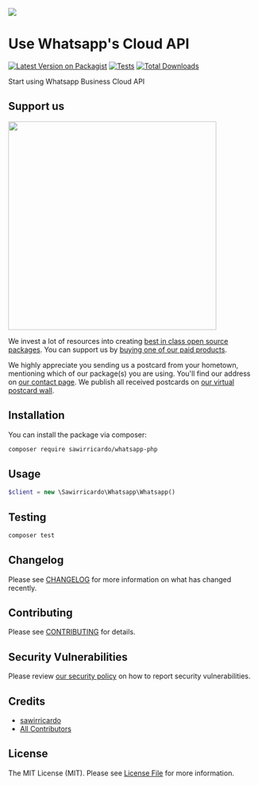 [<img src="https://github-ads.s3.eu-central-1.amazonaws.com/support-ukraine.svg?t=1" />](https://supportukrainenow.org)

# Use Whatsapp's Cloud API

[![Latest Version on Packagist](https://img.shields.io/packagist/v/sawirricardo/whatsapp-php.svg?style=flat-square)](https://packagist.org/packages/sawirricardo/whatsapp-php)
[![Tests](https://github.com/sawirricardo/whatsapp-php/actions/workflows/run-tests.yml/badge.svg?branch=main)](https://github.com/sawirricardo/whatsapp-php/actions/workflows/run-tests.yml)
[![Total Downloads](https://img.shields.io/packagist/dt/sawirricardo/whatsapp-php.svg?style=flat-square)](https://packagist.org/packages/sawirricardo/whatsapp-php)

Start using Whatsapp Business Cloud API

## Support us

[<img src="https://github-ads.s3.eu-central-1.amazonaws.com/whatsapp-php.jpg?t=1" width="419px" />](https://spatie.be/github-ad-click/whatsapp-php)

We invest a lot of resources into creating [best in class open source packages](https://spatie.be/open-source). You can support us by [buying one of our paid products](https://spatie.be/open-source/support-us).

We highly appreciate you sending us a postcard from your hometown, mentioning which of our package(s) you are using. You'll find our address on [our contact page](https://spatie.be/about-us). We publish all received postcards on [our virtual postcard wall](https://spatie.be/open-source/postcards).

## Installation

You can install the package via composer:

```bash
composer require sawirricardo/whatsapp-php
```

## Usage

```php
$client = new \Sawirricardo\Whatsapp\Whatsapp()
```

## Testing

```bash
composer test
```

## Changelog

Please see [CHANGELOG](CHANGELOG.md) for more information on what has changed recently.

## Contributing

Please see [CONTRIBUTING](https://github.com/spatie/.github/blob/main/CONTRIBUTING.md) for details.

## Security Vulnerabilities

Please review [our security policy](../../security/policy) on how to report security vulnerabilities.

## Credits

-   [sawirricardo](https://github.com/sawirricardo)
-   [All Contributors](../../contributors)

## License

The MIT License (MIT). Please see [License File](LICENSE.md) for more information.
